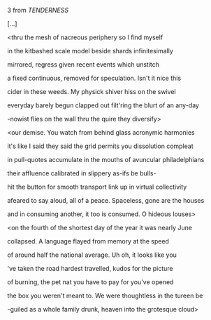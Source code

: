 3 from *TENDERNESS*

\[...\]

\<thru the mesh of nacreous periphery so I find myself

in the kitbashed scale model beside shards infinitesimally

mirrored, regress given recent events which unstitch

a fixed continuous, removed for speculation. Isn't it nice this

cider in these weeds. My physick shiver hiss on the swivel

everyday barely begun clapped out filt'ring the blurt of an any-day

-nowist flies on the wall thru the quire they diversify>

\<our demise. You watch from behind glass acronymic harmonies

it's like I said they said the grid permits you dissolution compleat

in pull-quotes accumulate in the mouths of avuncular philadelphians

their affluence calibrated in slippery as-ifs be bulls-

hit the button for smooth transport link up in virtual collectivity

afeared to say aloud, all of a peace. Spaceless, gone are the houses

and in consuming another, it too is consumed. O hideous louses>

\<on the fourth of the shortest day of the year it was nearly June

collapsed. A language flayed from memory at the speed

of around half the national average. Uh oh, it looks like you

've taken the road hardest travelled, kudos for the picture

of burning, the pet nat you have to pay for you've opened

the box you weren't meant to. We were thoughtless in the tureen be

-guiled as a whole family drunk, heaven into the grotesque cloud>
